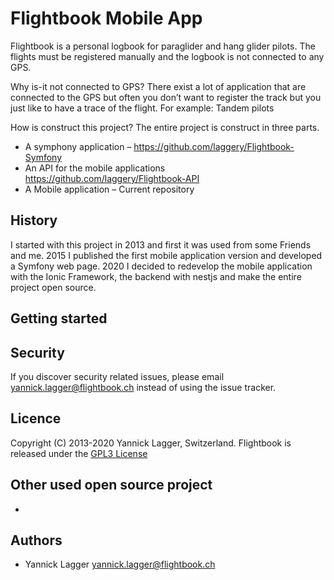 # Flightbook Mobile App
Flightbook is a personal logbook for paraglider and hang glider pilots. The flights must be registered manually and the logbook is not connected to any GPS.

Why is-it not connected to GPS?
There exist a lot of application that are connected to the GPS but often you don’t want to register the track but you just like to have a trace of the flight. For example: Tandem pilots

How is construct this project?
The entire project is construct in three parts.
- A symphony application – https://github.com/laggery/Flightbook-Symfony 
- An API for the mobile applications https://github.com/laggery/Flightbook-API
- A Mobile application – Current repository

## History
I started with this project in 2013 and first it was used from some Friends and me. 2015 I published the first mobile application version and developed a Symfony web page. 2020 I decided to redevelop the mobile application with the Ionic Framework, the backend with nestjs and make the entire project open source.

## Getting started


## Security
If you discover security related issues, please email yannick.lagger@flightbook.ch instead of using the issue tracker.

## Licence
Copyright (C) 2013-2020 Yannick Lagger, Switzerland.
Flightbook is released under the [GPL3 License](https://opensource.org/licenses/GPL-3.0)

## Other used open source project
- 

## Authors
- Yannick Lagger yannick.lagger@flightbook.ch